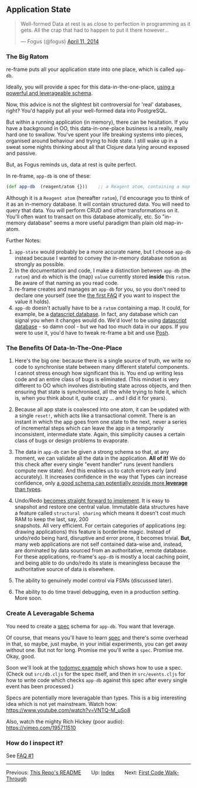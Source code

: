## Application State

<div style="width:520px">
  <blockquote class="twitter-tweet" lang="en"><p>Well-formed Data at rest is as close to perfection in programming as it gets. All the crap that had to happen to put it there however...</p>&mdash; Fogus (@fogus) <a href="https://twitter.com/fogus/status/454582953067438080">April 11, 2014</a></blockquote>
  <script async src="//platform.twitter.com/widgets.js" charset="utf-8"></script>
</div>

### The Big Ratom

re-frame puts all your application state into one place, which is
called `app-db`.

Ideally, you will provide a spec for this data-in-the-one-place,
[using a powerful and leverageable schema](http://clojure.org/about/spec).

Now, this advice is not the slightest bit controversial for 'real' databases, right?
You'd happily put all your well-formed data into PostgreSQL.

But within a running application (in memory), there can be hesitation. If you have
a background in OO, this data-in-one-place
business is a really, really hard one to swallow.  You've
spent your life breaking systems into pieces, organised around behaviour and trying
to hide state.  I still wake up in a sweat some nights thinking about all
that Clojure data lying around exposed and passive.

But, as Fogus reminds us, data at rest is quite perfect.

In re-frame, `app-db` is one of these:
```clj
(def app-db  (reagent/atom {}))    ;; a Reagent atom, containing a map
```

Although it is a `Reagent atom` (hereafter `ratom`), I'd encourage
you to think of it as an in-memory database. It will contain structured data.
You will need to query that data. You will perform CRUD
and other transformations on it. You'll often want to transact on this
database atomically, etc.  So "in-memory database"
seems a more useful paradigm than plain old map-in-atom.

Further Notes:

1. `app-state` would probably be a more accurate name, but I choose `app-db` instead because
    I wanted to convey the in-memory database notion as strongly as possible.
2. In the documentation and code, I make a distinction between `app-db` (the `ratom`) and
   `db` which is the (map) `value` currently stored **inside** this `ratom`. Be aware of that naming as you read code.
3. re-frame creates and manages an `app-db` for you, so
   you don't need to declare one yourself (see the [the first FAQ](FAQs/Inspecting-app-db.md) if you want
   to inspect the value it holds).
4. `app-db` doesn't actually have to be a `ratom` containing a map.  It could, for example,
   be a [datascript database](https://github.com/tonsky/datascript).  In fact, any database which
   can signal you when it changes would do. We'd love! to be using [datascript database](https://github.com/tonsky/datascript) - so damn cool -
   but we had too much data in our apps. If you were to use it, you'd have to tweak re-frame a bit and use [Posh](https://github.com/mpdairy/posh).


### The Benefits Of Data-In-The-One-Place

1. Here's the big one:  because there is a single source of truth, we write no
code to synchronise state between many different stateful components.  I
cannot stress enough how significant this is. You end up writing less code
and an entire class of bugs is eliminated.
(This mindset is very different to OO which involves
distributing state across objects, and then ensuring that state is synchronised, all the while
trying to hide it, which is, when you think about it, quite crazy ... and I did it for years).

2. Because all app state is coalesced into one atom, it can be updated
with a single `reset!`, which acts like a transactional commit. There is
an instant in which the app goes from one state to the next, never a series
of incremental steps which can leave the app in a temporarily inconsistent, intermediate state.
Again, this simplicity causes a certain class of bugs or design problems to evaporate.

3. The data in `app-db` can be given a strong schema
so that, at any moment, we can validate all the data in the application. **All of it!**
We do this check after every single "event handler" runs (event handlers compute new state).
And this enables us to catch errors early (and accurately). It increases confidence in the way
that Types can increase confidence, only [a good schema can potentially provide more
**leverage** than types](https://www.youtube.com/watch?v=nqY4nUMfus8).

4. Undo/Redo [becomes straight forward to implement](https://github.com/Day8/re-frame-undo).
It is easy to snapshot and restore one central value. Immutable data structures have a
feature called `structural sharing` which means it doesn't cost much RAM to keep the last, say, 200  
snapshots. All very efficient.
For certain categories of applications (eg: drawing applications) this feature is borderline magic.
Instead of undo/redo being hard, disruptive and error prone, it becomes trivial.
**But,** many web applications are not self contained
data-wise and, instead, are dominated by data sourced from an authoritative, remote database.
For these applications, re-frame's `app-db` is mostly a local caching
point, and being able to do undo/redo its state is meaningless because the authoritative
source of data is elsewhere.

5. The ability to genuinely model control via FSMs (discussed later).

6. The ability to do time travel debugging, even in a production setting. More soon.


### Create A Leveragable Schema

You need to create a [spec](http://clojure.org/about/spec) schema for `app-db`. You want that leverage.

Of course, that means you'll have to learn [spec](http://clojure.org/about/spec) and there's
some overhead in that, so maybe, just maybe, in your initial experiments, you can
get away without one. But not for long.  Promise me you'll write a `spec`.  Promise me.  Okay, good.

Soon we'll look at the [todomvc example](https://github.com/Day8/re-frame/tree/master/examples/todomvc)
which shows how to use a spec.  (Check out `src/db.cljs` for the spec itself, and then in `src/events.cljs` for
how to write code which checks `app-db` against this spec after every single event has been
processed.)

Specs are potentially more  leveragable than types. This is a big interesting idea which is not yet mainstream.
Watch how: <br>
https://www.youtube.com/watch?v=VNTQ-M_uSo8

Also, watch the mighty Rich Hickey (poor audio):<br>
https://vimeo.com/195711510

### How do I inspect it?

See [FAQ #1](FAQs/Inspecting-app-db.md)

***

Previous:  [This Repo's README](../README.md)&nbsp;&nbsp;&nbsp;&nbsp;&nbsp;&nbsp;
Up:  [Index](README.md)&nbsp;&nbsp;&nbsp;&nbsp;&nbsp;&nbsp;
Next:  [First Code Walk-Through](CodeWalkthrough.md)


<!-- START doctoc generated TOC please keep comment here to allow auto update -->
<!-- DON'T EDIT THIS SECTION, INSTEAD RE-RUN doctoc TO UPDATE -->

<!-- END doctoc generated TOC please keep comment here to allow auto update -->
